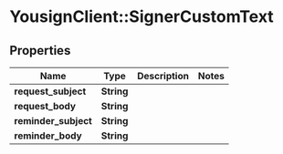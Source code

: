 # YousignClient::SignerCustomText

## Properties
Name | Type | Description | Notes
------------ | ------------- | ------------- | -------------
**request_subject** | **String** |  | 
**request_body** | **String** |  | 
**reminder_subject** | **String** |  | 
**reminder_body** | **String** |  | 

